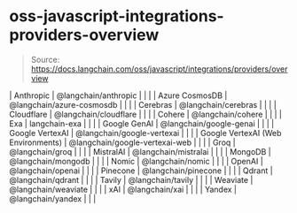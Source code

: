 # oss-javascript-integrations-providers-overview

> Source: https://docs.langchain.com/oss/javascript/integrations/providers/overview

| Anthropic | @langchain/anthropic | | |
| Azure CosmosDB | @langchain/azure-cosmosdb | | |
| Cerebras | @langchain/cerebras | | |
| Cloudflare | @langchain/cloudflare | | |
| Cohere | @langchain/cohere | | |
| Exa | langchain-exa | | |
| Google GenAI | @langchain/google-genai | | |
| Google VertexAI | @langchain/google-vertexai | | |
| Google VertexAI (Web Environments) | @langchain/google-vertexai-web | | |
| Groq | @langchain/groq | | |
| MistralAI | @langchain/mistralai | | |
| MongoDB | @langchain/mongodb | | |
| Nomic | @langchain/nomic | | |
| OpenAI | @langchain/openai | | |
| Pinecone | @langchain/pinecone | | |
| Qdrant | @langchain/qdrant | | |
| Tavily | @langchain/tavily | | |
| Weaviate | @langchain/weaviate | | |
| xAI | @langchain/xai | | |
| Yandex | @langchain/yandex | | |